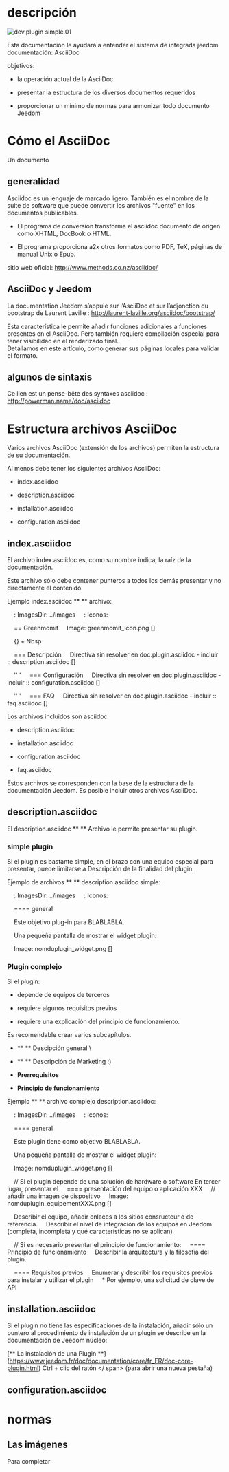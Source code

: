 descripción
===========

![dev.plugin simple.01](../images/dev.plugin-simple.01.jpg)

Esta documentación le ayudará a entender el sistema de
integrada jeedom documentación: AsciiDoc

objetivos:

-   la operación actual de la AsciiDoc

-   presentar la estructura de los diversos documentos requeridos

-   proporcionar un mínimo de normas para armonizar todo
    documento Jeedom

Cómo el AsciiDoc
============================

Un documento

generalidad
----------

Asciidoc es un lenguaje de marcado ligero. También es el nombre de la
suite de software que puede convertir los archivos "fuente"
en los documentos publicables.

-   El programa de conversión transforma el asciidoc
    documento de origen como XHTML, DocBook o HTML.

-   El programa proporciona a2x otros formatos como PDF,
    TeX, páginas de manual Unix o Epub.

sitio web oficial: <http://www.methods.co.nz/asciidoc/>

AsciiDoc y Jeedom
-----------------

La documentation Jeedom s’appuie sur l’AsciiDoc et sur l’adjonction du
bootstrap de Laurent Laville :
<http://laurent-laville.org/asciidoc/bootstrap/>

Esta característica le permite añadir funciones adicionales a
funciones presentes en el AsciiDoc. Pero también requiere
compilación especial para tener visibilidad en el renderizado final.
\
Detallamos en este artículo, cómo generar sus páginas locales
para validar el formato.

algunos de sintaxis
-----------------

Ce lien est un pense-bête des syntaxes asciidoc :
<http://powerman.name/doc/asciidoc>

Estructura archivos AsciiDoc
===============================

Varios archivos AsciiDoc (extensión de los archivos) permiten
la estructura de su documentación.

Al menos debe tener los siguientes archivos AsciiDoc:

-   index.asciidoc

-   description.asciidoc

-   installation.asciidoc

-   configuration.asciidoc

index.asciidoc
--------------

El archivo index.asciidoc es, como su nombre indica, la raíz de
la documentación.

Este archivo sólo debe contener punteros a todos los demás
presentar y no directamente el contenido.

Ejemplo index.asciidoc ** ** archivo:

    : ImagesDir: ../images
    : Iconos:

    == Greenmomit
    Image: greenmomit_icon.png []

    {} + Nbsp

    === Descripción
    Directiva sin resolver en doc.plugin.asciidoc - incluir :: description.asciidoc []

    '' '
    === Configuración
    Directiva sin resolver en doc.plugin.asciidoc - incluir :: configuration.asciidoc []

    '' '
    === FAQ
    Directiva sin resolver en doc.plugin.asciidoc - incluir :: faq.asciidoc []

Los archivos incluidos son asciidoc

-   description.asciidoc

-   installation.asciidoc

-   configuration.asciidoc

-   faq.asciidoc

Estos archivos se corresponden con la base de la estructura de la documentación
Jeedom. Es posible incluir otros archivos AsciiDoc.

description.asciidoc
--------------------

El description.asciidoc ** ** Archivo le permite presentar su
plugin.

### simple plugin

Si el plugin es bastante simple, en el brazo con una
equipo especial para presentar, puede limitarse a
Descripción de la finalidad del plugin.

Ejemplo de archivos ** ** description.asciidoc simple:

    : ImagesDir: ../images
    : Iconos:

    ==== general

    Este objetivo plug-in para BLABLABLA.

    Una pequeña pantalla de mostrar el widget plugin:

    Image: nomduplugin_widget.png []

### Plugin complejo

Si el plugin:

-   depende de equipos de terceros

-   requiere algunos requisitos previos

-   requiere una explicación del principio de funcionamiento.

Es recomendable crear varios subcapítulos.

-   ** ** Descipción general \

-   ** ** Descripción de Marketing :)

-   **Prerrequisitos**

-   **Principio de funcionamiento**

Ejemplo ** ** archivo complejo description.asciidoc:

    : ImagesDir: ../images
    : Iconos:

    ==== general

    Este plugin tiene como objetivo BLABLABLA.

    Una pequeña pantalla de mostrar el widget plugin:

    Image: nomduplugin_widget.png []

    // Si el plugin depende de una solución de hardware o software En tercer lugar, presentar el
    ==== presentación del equipo o aplicación XXX
    // añadir una imagen de dispositivo
    Image: nomduplugin_equipementXXX.png []

    Describir el equipo, añadir enlaces a los sitios consructeur o de referencia.
    Describir el nivel de integración de los equipos en Jeedom (completa, incompleta y qué características no se aplican)

    // Si es necesario presentar el principio de funcionamiento:
    ==== Principio de funcionamiento
    Describir la arquitectura y la filosofía del plugin.

    ==== Requisitos previos
    Enumerar y describir los requisitos previos para instalar y utilizar el plugin
    * Por ejemplo, una solicitud de clave de API

installation.asciidoc
---------------------

Si el plugin no tiene las especificaciones de la instalación, añadir
sólo un puntero al procedimiento de instalación de un plugin se describe
en la documentación de Jeedom núcleo:

[** La instalación de una
Plugin **] (https://www.jeedom.fr/doc/documentation/core/fr_FR/doc-core-plugin.html)
<SPAN CLASS = "keycombo"> Ctrl + clic del ratón </ span> (para abrir una
nueva pestaña)

configuration.asciidoc
----------------------

normas
======

Las imágenes
----------

Para completar
